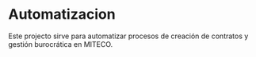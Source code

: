 # Automatizacion
Este projecto sirve para automatizar procesos de creación de contratos y gestión burocrática en MITECO.
